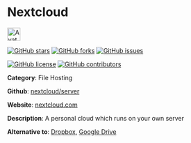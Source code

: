 
# Nextcloud 

<a href="https://nextcloud.com/"><img src="https://icons.duckduckgo.com/ip3/nextcloud.com.ico" alt="Avatar" width="30" height="30" /></a>

[![GitHub stars](https://img.shields.io/github/stars/nextcloud/server.svg?style=social&label=Star&maxAge=2592000)](https://GitHub.com/nextcloud/server/stargazers/) [![GitHub forks](https://img.shields.io/github/forks/nextcloud/server.svg?style=social&label=Fork&maxAge=2592000)](https://GitHub.com/nextcloud/server/network/) [![GitHub issues](https://img.shields.io/github/issues/nextcloud/server.svg)](https://GitHub.com/Nnextcloud/server/issues/)

[![GitHub license](https://img.shields.io/github/license/nextcloud/server.svg)](https://github.com/nextcloud/server/blob/master/LICENSE) [![GitHub contributors](https://img.shields.io/github/contributors/nextcloud/server.svg)](https://GitHub.com/nextcloud/server/graphs/contributors/) 

**Category**: File Hosting

**Github**: [nextcloud/server](https://github.com/nextcloud/server)

**Website**: [nextcloud.com](https://nextcloud.com/)

**Description**:
A personal cloud which runs on your own server

**Alternative to**: [Dropbox](https://www.dropbox.com/), [Google Drive](https://drive.google.com/)
